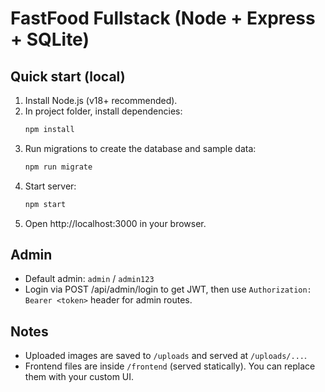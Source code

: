 
# FastFood Fullstack (Node + Express + SQLite)

## Quick start (local)

1. Install Node.js (v18+ recommended).
2. In project folder, install dependencies:
   ```bash
   npm install
   ```
3. Run migrations to create the database and sample data:
   ```bash
   npm run migrate
   ```
4. Start server:
   ```bash
   npm start
   ```
5. Open http://localhost:3000 in your browser.

## Admin
- Default admin: `admin` / `admin123`
- Login via POST /api/admin/login to get JWT, then use `Authorization: Bearer <token>` header for admin routes.

## Notes
- Uploaded images are saved to `/uploads` and served at `/uploads/...`.
- Frontend files are inside `/frontend` (served statically). You can replace them with your custom UI.
